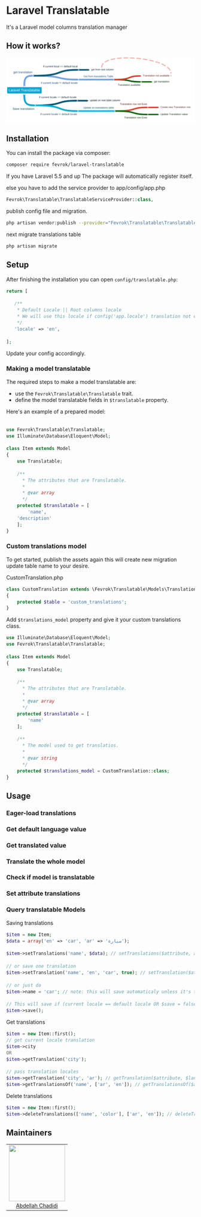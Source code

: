 # Laravel Translatable

It's a Laravel model columns translation manager

## How it works?

![Laravel Translatable current working model](/images/current_working_model.png)

## Installation

You can install the package via composer:

```bash
composer require fevrok/laravel-translatable
```

If you have Laravel 5.5 and up The package will automatically register itself.

else you have to add the service provider to app/config/app.php

```php
Fevrok\Translatable\TranslatableServiceProvider::class,
```

publish config file and migration.

```bash
php artisan vendor:publish --provider="Fevrok\Translatable\TranslatableServiceProvider"
```

next migrate translations table

```bash
php artisan migrate
```

## Setup

After finishing the installation you can open `config/translatable.php`:

```php
return [

   /**
    * Default Locale || Root columns locale
    * We will use this locale if config('app.locale') translation not exist
    */
   'locale' => 'en',

];
```
Update your config accordingly.

### Making a model translatable

The required steps to make a model translatable are:

- use the `Fevrok\Translatable\Translatable` trait.
- define the model translatable fields in `$translatable` property.

Here's an example of a prepared model:

```php

use Fevrok\Translatable\Translatable;
use Illuminate\Database\Eloquent\Model;

class Item extends Model
{
    use Translatable;

    /**
      * The attributes that are Translatable.
      *
      * @var array
      */
    protected $translatable = [
        'name',
	'description'
    ];
}
```

### Custom translations model

To get started, publish the assets again this will create new migration update table name to your desire.


CustomTranslation.php
```php
class CustomTranslation extends \Fevrok\Translatable\Models\Translation
{
    protected $table = 'custom_translations';
}
```

Add `$translations_model` property and  give it your custom translations class.

```php
use Illuminate\Database\Eloquent\Model;
use Fevrok\Translatable\Translatable;

class Item extends Model
{
    use Translatable;

    /**
      * The attributes that are Translatable.
      *
      * @var array
      */
    protected $translatable = [
        'name'
    ];
	
    /**
      * The model used to get translatios.
      *
      * @var string
      */
    protected $translations_model = CustomTranslation::class;
}
```

## Usage

### Eager-load translations

### Get default language value

### Get translated value

### Translate the whole model

### Check if model is translatable

### Set attribute translations

### Query translatable Models

Saving translations

```php
$item = new Item;
$data = array('en' => 'car', 'ar' => 'سيارة');

$item->setTranslations('name', $data); // setTranslations($attribute, array $translations, $save = false)

// or save one translation
$item->setTranslation('name', 'en', 'car', true); // setTranslation($attribute, $locale, $value, $save = false)

// or just do
$item->name = 'car'; // note: this will save automaticaly unless it's the default locale

// This will save if (current locale == default locale OR $save = false)
$item->save();
```

Get translations

```php
$item = new Item::first();
// get current locale translation
$item->city
OR
$item->getTranslation('city');

// pass translation locales
$item->getTranslation('city', 'ar'); // getTranslation($attribute, $language = null, $fallback = true)
$item->getTranslationsOf('name', ['ar', 'en']); // getTranslationsOf($attribute, array $languages = null, $fallback = true)
```

Delete translations

```php
$item = new Item::first();
$item->deleteTranslations(['name', 'color'], ['ar', 'en']); // deleteTranslations(array $attributes, $locales = null)
```

## Maintainers

<table>
  <tbody>
    <tr>
      <td align="center">
        <a href="https://github.com/chadidi">
          <img width="150" height="150" src="https://github.com/chadidi.png?v=3&s=150">
          </br>
          Abdellah Chadidi
        </a>
      </td>
    </tr>
  <tbody>
</table>
